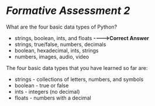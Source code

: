 # *Formative Assessment 2*

What are the four basic data types of Python?

- strings, boolean, ints, and floats **---->Correct Answer**
- strings, true/false, numbers, decimals
- boolean, hexadecimal, ints, strings
- numbers, images, audio, video


The four basic data types that you have learned so far are:
- strings - collections of letters, numbers, and symbols
- boolean - true or false
- ints - integers (no decimal)
- floats - numbers with a decimal